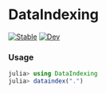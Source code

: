 # DataIndexing

[![Stable](https://img.shields.io/badge/docs-stable-blue.svg)](https://lizz.github.io/DataIndexing.jl/stable)
[![Dev](https://img.shields.io/badge/docs-dev-blue.svg)](https://lizz.github.io/DataIndexing.jl/dev)

### Usage

```julia
julia> using DataIndexing
julia> dataindex(".")
```
